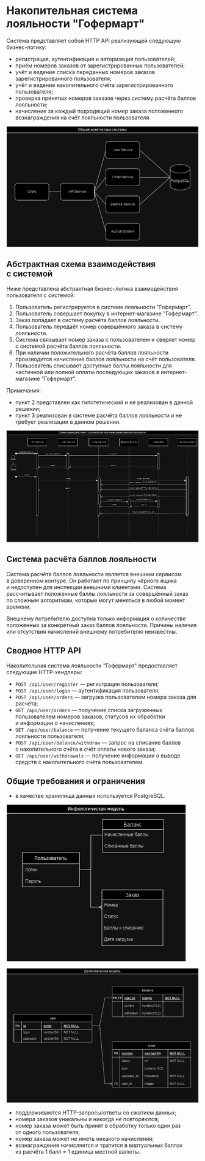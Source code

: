 # Накопительная система лояльности "Гофермарт"

Система представляет собой HTTP API реализующей следующую бизнес-логику:

- регистрация, аутентификация и авторизация пользователей;
- приём номеров заказов от зарегистрированных пользователей;
- учёт и ведение списка переданных номеров заказов зарегистрированного пользователя;
- учёт и ведение накопительного счёта зарегистрированного пользователя;
- проверка принятых номеров заказов через систему расчёта баллов лояльности;
- начисление за каждый подходящий номер заказа положенного вознаграждения на счёт лояльности пользователя.

![Общая архитектура системы](./png/go-loyalty-%D0%9E%D0%B1%D1%89%D0%B0%D1%8F%20%D0%B0%D1%80%D1%85%D0%B8%D1%82%D0%B5%D0%BA%D1%82%D1%83%D1%80%D0%B0%20%D1%81%D0%B8%D1%81%D1%82%D0%B5%D0%BC%D1%8B.png "Общая архитектура системы")

## Абстрактная схема взаимодействия с системой

Ниже представлена абстрактная бизнес-логика взаимодействия пользователя с системой:

1.  Пользователь регистрируется в системе лояльности "Гофермарт".
2.  Пользователь совершает покупку в интернет-магазине "Гофермарт".
3.  Заказ попадает в систему расчёта баллов лояльности.
4.  Пользователь передаёт номер совершённого заказа в систему лояльности.
5.  Система связывает номер заказа с пользователем и сверяет номер с системой расчёта баллов лояльности.
6.  При наличии положительного расчёта баллов лояльности производится начисление баллов лояльности на счёт пользователя.
7.  Пользователь списывает доступные баллы лояльности для частичной или полной оплаты последующих заказов в интернет-магазине "Гофермарт".

Примечания:

- пункт 2 представлен как гипотетический и не реализован в данной решении;
- пункт 3 реализован в системе расчёта баллов лояльности и не требует реализации в данном решении.

![Схема взаимодействия](./png/go-loyalty-%D0%A1%D1%85%D0%B5%D0%BC%D0%B0%20%D0%B2%D0%B7%D0%B0%D0%B8%D0%BC%D0%BE%D0%B4%D0%B5%D0%B9%D1%81%D1%82%D0%B2%D0%B8%D1%8F.png "Схема взаимодействия")

## Система расчёта баллов лояльности

Система расчёта баллов лояльности является внешним сервисом в доверенном контуре. Он работает по принципу чёрного ящика и недоступен для инспекции внешними клиентами. Система рассчитывает положенные баллы лояльности за совершённый заказ по сложным алгоритмам, которые могут меняться в любой момент времени.

Внешнему потребителю доступна только информация о количестве положенных за конкретный заказ баллов лояльности. Причины наличия или отсутствия начислений внешнему потребителю неизвестны.

## Сводное HTTP API

Накопительная система лояльности "Гофермарт" предоставляет следующие HTTP-хендлеры:

- `POST /api/user/register` — регистрация пользователя;
- `POST /api/user/login` — аутентификация пользователя;
- `POST /api/user/orders` — загрузка пользователем номера заказа для расчёта;
- `GET /api/user/orders` — получение списка загруженных пользователем номеров заказов, статусов их обработки и информации о начислениях;
- `GET /api/user/balance` — получение текущего баланса счёта баллов лояльности пользователя;
- `POST /api/user/balance/withdraw` — запрос на списание баллов с накопительного счёта в счёт оплаты нового заказа;
- `GET /api/user/withdrawals` — получение информации о выводе средств с накопительного счёта пользователем.

## Общие требования и ограничения

- в качестве хранилища данных используется PostgreSQL.

![Инфогическая модель](./png/go-loyalty-%D0%98%D0%BD%D1%84%D0%BE%D0%B3%D0%B8%D1%87%D0%B5%D1%81%D0%BA%D0%B0%D1%8F%20%D0%BC%D0%BE%D0%B4%D0%B5%D0%BB%D1%8C.png "Инфогическая модель")

![Даталогическая модель](./png/go-loyalty-%D0%94%D0%B0%D1%82%D0%B0%D0%BB%D0%BE%D0%B3%D0%B8%D1%87%D0%B5%D1%81%D0%BA%D0%B0%D1%8F%20%D0%BC%D0%BE%D0%B4%D0%B5%D0%BB%D1%8C.png "Даталогическая модель")

- поддерживаются HTTP-запросы/ответы со сжатием данных;
- номера заказов уникальны и никогда не повторяются;
- номер заказа может быть принят в обработку только один раз от одного пользователя;
- номер заказа может не иметь никакого начисления;
- вознаграждение начисляется и тратится в виртуальных баллах из расчёта 1 балл = 1 единица местной валюты.
